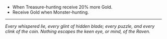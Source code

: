 * When Treasure-hunting receive 20% more Gold.
* Receive Gold when Monster-hunting.

---

_Every whispered lie, every glint of hidden blade; every puzzle, and every clink of the coin. Nothing escapes the keen eye, or mind, of the Raven._
